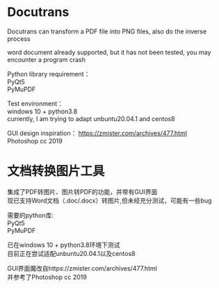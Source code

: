 # Docutrans
Docutrans can transform a PDF file into PNG files, also do the inverse process  

word document already supported, but it has not been tested, you may encounter a program crash

Python library requirement：  
  PyQt5  
  PyMuPDF  
   
Test environment：  
  windows 10 + python3.8  
  currently, I am trying to adapt unbuntu20.04.1 and centos8
  
GUI design inspiration：
  https://zmister.com/archives/477.html  
  Photoshop cc 2019
  
# 文档转换图片工具
集成了PDF转图片、图片转PDF的功能，并带有GUI界面  
现已支持Word文档（.doc/.docx）转图片,但未经充分测试，可能有一些bug  

需要的python库:  
  PyQt5  
  PyMuPDF  
  
已在windows 10 + python3.8环境下测试  
目前正在尝试适配unbuntu20.04.1以及centos8    

GUI界面魔改自https://zmister.com/archives/477.html  
并参考了Photoshop cc 2019
